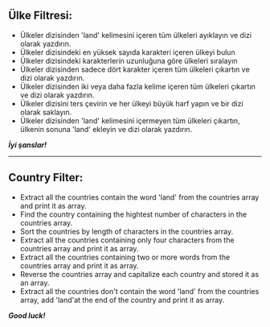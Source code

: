 ## Ülke Filtresi:

* Ülkeler dizisinden 'land' kelimesini içeren tüm ülkeleri ayıklayın ve dizi olarak yazdırın.
* Ülkeler dizisindeki en yüksek sayıda karakteri içeren ülkeyi bulun
* Ülkeler dizisindeki karakterlerin uzunluğuna göre ülkeleri sıralayın
* Ülkeler dizisinden sadece dört karakter içeren tüm ülkeleri çıkartın ve dizi olarak yazdırın.
* Ülkeler dizisinden iki veya daha fazla kelime içeren tüm ülkeleri çıkartın ve dizi olarak yazdırın.
* Ülkeler dizisini ters çevirin ve her ülkeyi büyük harf yapın ve bir dizi olarak saklayın.
* Ülkeler dizisinden 'land' kelimesini içermeyen tüm ülkeleri çıkartın, ülkenin sonuna 'land' ekleyin ve dizi olarak yazdırın.

***İyi şanslar!***

---

## Country Filter:

* Extract all the countries contain the word 'land' from the countries array and print it as array.
* Find the country containing the hightest number of characters in the countries array.
* Sort the countries by length of characters in the countries array.
* Extract all the countries containing only four characters from the countries array and print it as array.
* Extract all the countries containing two or more words from the countries array and print it as array.
* Reverse the countries array and capitalize each country and stored it as an array.
* Extract all the countries don't contain the word 'land' from the countries array, add 'land'at the end of the country and print it as array.

***Good luck!***
